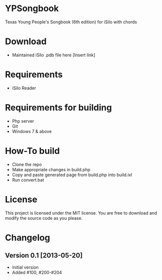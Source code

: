 YPSongbook
==========
Texas Young People's Songbook (6th edition) for iSilo with chords

Download
===========
 * Maintained iSilo .pdb file here [Insert link]

Requirements
===========
 * iSilo Reader

Requirements for building
===========
 * Php server
 * Git
 * Windows 7 & above

How-To build
===========
 * Clone the repo
 * Make appropriate changes in build.php
 * Copy and paste generated page from build.php into build.ixl
 * Run convert.bat

License
===========
This project is licensed under the MIT license. You are free to download and modify the source code as you please.

Changelog
===========
Version 0.1 [2013-05-20]
-----------------------
 * Initial version
 * Added #100, #200-#204